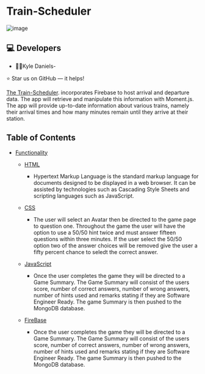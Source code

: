 # Train-Scheduler

![image](https://user-images.githubusercontent.com/40472408/74623249-e2d31680-5111-11ea-997f-0fe32164b157.png)


## :computer: Developers

*  :man_teacher:Kyle Daniels- 

⭐️ Star us on GitHub — it helps!


[The Train-Scheduler](https://kyledaniels.github.io/Train-Scheduler/).  incorporates Firebase to host arrival and departure data. The app will retrieve and manipulate this information with Moment.js. The app will provide up-to-date information about various trains, namely their arrival times and how many minutes remain until they arrive at their station. 



## Table of Contents


- [Functionality](#Functionality)
    - [HTML](#typo3-extension-repository)
    
      - Hypertext Markup Language is the standard markup language for documents designed to be displayed in a web browser. It can be assisted by technologies such as Cascading Style Sheets and scripting languages such as JavaScript.
      
     - [CSS](#typo3-extension-repository)
     
       - The user will select an Avatar then be directed to the game page to question one. Throughout the game the user will have the option to use a 50/50 hint twice and must answer fifteen questions within three minutes. If the user select the 50/50 option two of the answer choices will be removed give the user a fifty percent chance to seledt the correct answer. 
       
    - [ JavaScript](#typo3-extension-repository)
    
      - Once the user completes the game they will be directed to a Game Summary. The Game Summary will consist of the users score, number of correct answers, number of wrong answers, number of hints used and remarks stating if they are Software Engineer Ready. The game Summary is then pushed to the MongoDB database.
      
    - [ FireBase](#typo3-extension-repository)
    
      - Once the user completes the game they will be directed to a Game Summary. The Game Summary will consist of the users score, number of correct answers, number of wrong answers, number of hints used and remarks stating if they are Software Engineer Ready. The game Summary is then pushed to the MongoDB database.
    
    
